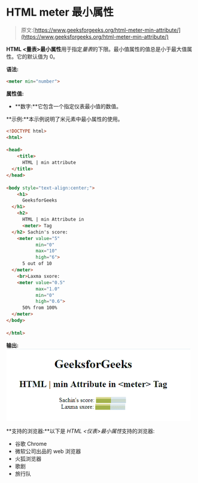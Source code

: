 # HTML meter 最小属性

> 原文:[https://www.geeksforgeeks.org/html-meter-min-attribute/](https://www.geeksforgeeks.org/html-meter-min-attribute/)

**HTML <量表>最小属性**用于指定*量表*的下限。最小值属性的值总是小于最大值属性。它的默认值为 0。

**语法:**

```html
<meter min="number">
```

**属性值:**

*   **数字:**它包含一个指定仪表最小值的数值。

**示例:**本示例说明了米元素中最小属性的使用。

```html
<!DOCTYPE html>
<html>

<head>
    <title>
      HTML | min attribute
  </title>
</head>

<body style="text-align:center;">
    <h1>
      GeeksforGeeks
  </h1>
    <h2>
      HTML | min Attribute in 
      <meter> Tag
  </h2> Sachin's score:
    <meter value="5"
           min="0"
           max="10" 
           high="6">
      5 out of 10
  </meter>
    <br>Laxma sxore:
    <meter value="0.5" 
           max="1.0" 
           min="0"
           high="0.6">
      50% from 100% 
  </meter>
</body>

</html>
```

**输出:**
![](img/2de252d34f2c72928a11c1bcb1056308.png)

**支持的浏览器:**以下是 *HTML <仪表>最小属性*支持的浏览器:

*   谷歌 Chrome
*   微软公司出品的 web 浏览器
*   火狐浏览器
*   歌剧
*   旅行队